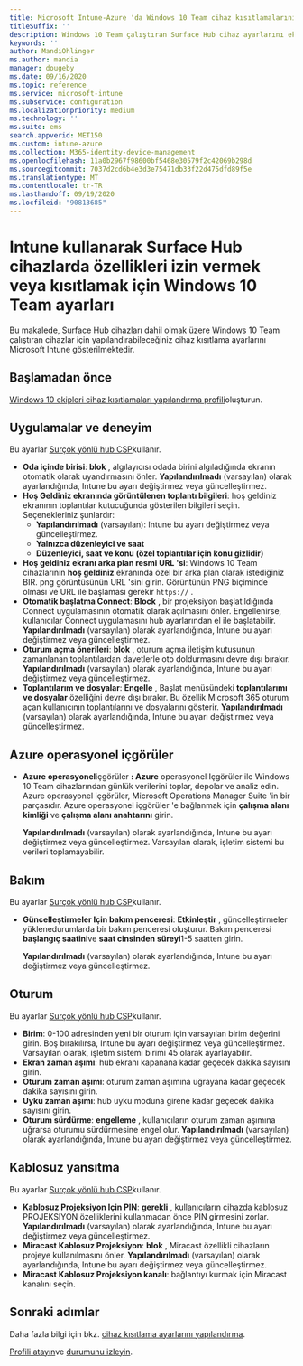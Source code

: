 ```yaml
---
title: Microsoft Intune-Azure 'da Windows 10 Team cihaz kısıtlamalarını Surface Hub | Microsoft Docs
titleSuffix: ''
description: Windows 10 Team çalıştıran Surface Hub cihaz ayarlarını eklemek veya yapılandırmak için Intune 'U kullanın.
keywords: ''
author: MandiOhlinger
ms.author: mandia
manager: dougeby
ms.date: 09/16/2020
ms.topic: reference
ms.service: microsoft-intune
ms.subservice: configuration
ms.localizationpriority: medium
ms.technology: ''
ms.suite: ems
search.appverid: MET150
ms.custom: intune-azure
ms.collection: M365-identity-device-management
ms.openlocfilehash: 11a0b2967f98600bf5468e30579f2c42069b298d
ms.sourcegitcommit: 7037d2cd6b4e3d3e75471db33f22d475dfd89f5e
ms.translationtype: MT
ms.contentlocale: tr-TR
ms.lasthandoff: 09/19/2020
ms.locfileid: "90813685"
---
```

# <a name="windows-10-team-settings-to-allow-or-restrict-features-on-surface-hub-devices-using-intune"></a>Intune kullanarak Surface Hub cihazlarda özellikleri izin vermek veya kısıtlamak için Windows 10 Team ayarları

Bu makalede, Surface Hub cihazları dahil olmak üzere Windows 10 Team çalıştıran cihazlar için yapılandırabileceğiniz cihaz kısıtlama ayarlarını Microsoft Intune gösterilmektedir.

## <a name="before-you-begin"></a>Başlamadan önce

[Windows 10 ekipleri cihaz kısıtlamaları yapılandırma profili](device-restrictions-configure.md#create-the-profile)oluşturun.

## <a name="apps-and-experience"></a>Uygulamalar ve deneyim

Bu ayarlar [Surçok yönlü hub CSP](/windows/client-management/mdm/surfacehub-csp)kullanır.

- **Oda içinde birisi**: **blok** , algılayıcısı odada birini algıladığında ekranın otomatik olarak uyandırmasını önler. **Yapılandırılmadı** (varsayılan) olarak ayarlandığında, Intune bu ayarı değiştirmez veya güncelleştirmez.
- **Hoş Geldiniz ekranında görüntülenen toplantı bilgileri**: hoş geldiniz ekranının toplantılar kutucuğunda gösterilen bilgileri seçin. Seçenekleriniz şunlardır:
  - **Yapılandırılmadı** (varsayılan): Intune bu ayarı değiştirmez veya güncelleştirmez.
  - **Yalnızca düzenleyici ve saat**
  - **Düzenleyici, saat ve konu (özel toplantılar için konu gizlidir)**
- **Hoş geldiniz ekranı arka plan resmi URL 'si**: Windows 10 Team cihazlarının **hoş geldiniz** ekranında özel bir arka plan olarak istediğiniz BIR. png görüntüsünün URL 'sini girin. Görüntünün PNG biçiminde olması ve URL ile başlaması gerekir `https://` .
- **Otomatik başlatma Connect**: **Block** , bir projeksiyon başlatıldığında Connect uygulamasının otomatik olarak açılmasını önler. Engellenirse, kullanıcılar Connect uygulamasını hub ayarlarından el ile başlatabilir. **Yapılandırılmadı** (varsayılan) olarak ayarlandığında, Intune bu ayarı değiştirmez veya güncelleştirmez.
- **Oturum açma önerileri**: **blok** , oturum açma iletişim kutusunun zamanlanan toplantılardan davetlerle oto doldurmasını devre dışı bırakır. **Yapılandırılmadı** (varsayılan) olarak ayarlandığında, Intune bu ayarı değiştirmez veya güncelleştirmez.
- **Toplantılarım ve dosyalar**: **Engelle** , Başlat menüsündeki **toplantılarımı ve dosyalar** özelliğini devre dışı bırakır. Bu özellik Microsoft 365 oturum açan kullanıcının toplantılarını ve dosyalarını gösterir. **Yapılandırılmadı** (varsayılan) olarak ayarlandığında, Intune bu ayarı değiştirmez veya güncelleştirmez.

## <a name="azure-operational-insights"></a>Azure operasyonel içgörüler

- **Azure operasyonel**içgörüler **: Azure** operasyonel Içgörüler ile Windows 10 Team cihazlarından günlük verilerini toplar, depolar ve analiz edin. Azure operasyonel içgörüler, Microsoft Operations Manager Suite 'in bir parçasıdır. Azure operasyonel içgörüler 'e bağlanmak için **çalışma alanı kimliği** ve **çalışma alanı anahtarını** girin.

  **Yapılandırılmadı** (varsayılan) olarak ayarlandığında, Intune bu ayarı değiştirmez veya güncelleştirmez. Varsayılan olarak, işletim sistemi bu verileri toplamayabilir.

## <a name="maintenance"></a>Bakım

Bu ayarlar [Surçok yönlü hub CSP](/windows/client-management/mdm/surfacehub-csp)kullanır.

- **Güncelleştirmeler Için bakım penceresi**: **Etkinleştir** , güncelleştirmeler yüklenedurumlarda bir bakım penceresi oluşturur. Bakım penceresi **başlangıç saatini**ve **saat cinsinden süreyi**1-5 saatten girin.

  **Yapılandırılmadı** (varsayılan) olarak ayarlandığında, Intune bu ayarı değiştirmez veya güncelleştirmez.

## <a name="session"></a>Oturum

Bu ayarlar [Surçok yönlü hub CSP](/windows/client-management/mdm/surfacehub-csp)kullanır.

- **Birim**: 0-100 adresinden yeni bir oturum için varsayılan birim değerini girin. Boş bırakılırsa, Intune bu ayarı değiştirmez veya güncelleştirmez. Varsayılan olarak, işletim sistemi birimi 45 olarak ayarlayabilir.
- **Ekran zaman aşımı**: hub ekranı kapanana kadar geçecek dakika sayısını girin.
- **Oturum zaman aşımı**: oturum zaman aşımına uğrayana kadar geçecek dakika sayısını girin.
- **Uyku zaman aşımı**: hub uyku moduna girene kadar geçecek dakika sayısını girin.
- **Oturum sürdürme**: **engelleme** , kullanıcıların oturum zaman aşımına uğrarsa oturumu sürdürmesine engel olur. **Yapılandırılmadı** (varsayılan) olarak ayarlandığında, Intune bu ayarı değiştirmez veya güncelleştirmez.

## <a name="wireless-projection"></a>Kablosuz yansıtma

Bu ayarlar [Surçok yönlü hub CSP](/windows/client-management/mdm/surfacehub-csp)kullanır.

- **Kablosuz Projeksiyon Için PIN**: **gerekli** , kullanıcıların cihazda kablosuz PROJEKSIYON özelliklerini kullanmadan önce PIN girmesini zorlar. **Yapılandırılmadı** (varsayılan) olarak ayarlandığında, Intune bu ayarı değiştirmez veya güncelleştirmez.
- **Miracast Kablosuz Projeksiyon**: **blok** , Miracast özellikli cihazların projeye kullanılmasını önler. **Yapılandırılmadı** (varsayılan) olarak ayarlandığında, Intune bu ayarı değiştirmez veya güncelleştirmez.
- **Miracast Kablosuz Projeksiyon kanalı**: bağlantıyı kurmak için Miracast kanalını seçin.

## <a name="next-steps"></a>Sonraki adımlar

Daha fazla bilgi için bkz. [cihaz kısıtlama ayarlarını yapılandırma](device-restrictions-configure.md).

[Profili atayın](device-profile-assign.md)ve [durumunu izleyin](device-profile-monitor.md).